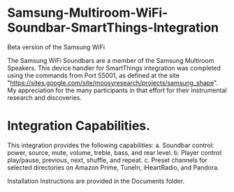 # Samsung-Multiroom-WiFi-Soundbar-SmartThings-Integration
Beta version of the Samsung WiFi

The Samsung WiFi Soundbars are a member of the Samsung Multiroom Speakers.  This device handler for SmartThings integration was completed using the commands from Port 55001, as defined at the site "https://sites.google.com/site/moosyresearch/projects/samsung_shape".  My appreciation for the many participants in that effort for their instrumental research and discoveries.

# Integration Capabilities.

This integration provides the following capabilities:
a.  Soundbar control:  power, source, mute, volume, treble, bass, and rear level.
b.  Player control: play/pause, previous, next, shuffle, and repeat.
c.  Preset channels for selected directories on Amazon Prime, TuneIn, iHeartRadio, and Pandora.

Installation Instructions are provided in the Documents folder.
